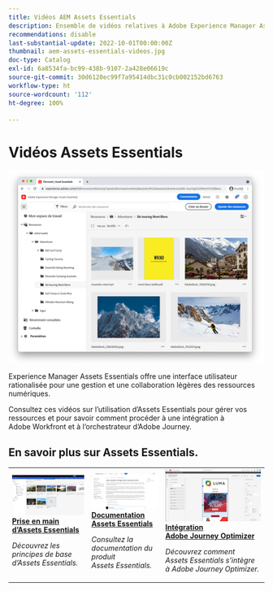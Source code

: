 ```yaml
---
title: Vidéos AEM Assets Essentials
description: Ensemble de vidéos relatives à Adobe Experience Manager Assets Essentials.
recommendations: disable
last-substantial-update: 2022-10-01T00:00:00Z
thumbnail: aem-assets-essentials-videos.jpg
doc-type: Catalog
exl-id: 6a8534fa-bc99-438b-9107-2a428e06619c
source-git-commit: 30d6120ec99f7a95414dbc31c0cb002152bd6763
workflow-type: ht
source-wordcount: '112'
ht-degree: 100%

---
```


# Vidéos Assets Essentials

![Assets Essentials.](./assets/overview/hero.png)

Experience Manager Assets Essentials offre une interface utilisateur rationalisée pour une gestion et une collaboration légères des ressources numériques.

Consultez ces vidéos sur l’utilisation d’Assets Essentials pour gérer vos ressources et pour savoir comment procéder à une intégration à Adobe Workfront et à l’orchestrateur d’Adobe Journey.

## En savoir plus sur Assets Essentials.

<table>
<td>
   <a href="./basics/managing.md">
   <img alt="Prise en main d’Assets Essentials" src="./assets/overview/getting-started.png" />
   </a>
   <div>
      <a href="./basics/managing.md">
<strong>Prise en main d’Assets Essentials</strong>
</a>
   </div>
   <p>
      <em>Découvrez les principes de base d’Assets Essentials.</em>
   </p>
</td>
<td>
   <a href="https://experienceleague.adobe.com/docs/experience-manager-assets-essentials/help/introduction.html?lang=fr">
   <img alt="" src="./assets/overview/assets-essentials-docs.png"/>
   </a>
   <div>
      <a href="https://experienceleague.adobe.com/docs/experience-manager-assets-essentials/help/introduction.html?lang=fr">
<strong>Documentation Assets Essentials</strong>
</a>
   </div>
   <p>
      <em>Consultez la documentation du produit Assets Essentials.</em>
   <p>
</td>
<td>
   <a href="https://experienceleague.adobe.com/docs/journey-optimizer-learn/tutorials/create-messages/create-email-content-with-the-message-editor.html?lang=fr">
   <img alt="Adobe Journey Optimizer" src="./assets/overview/adobe-journey-optimizer.png" />
   </a>
   <div>
      <a href="https://experienceleague.adobe.com/docs/journey-optimizer-learn/tutorials/create-messages/create-email-content-with-the-message-editor.html?lang=fr">
<strong>Intégration Adobe Journey Optimizer</strong>
</a>
   </div>
   <p>
      <em>Découvrez comment Assets Essentials s’intègre à Adobe Journey Optimizer.</em>
   <p>
</td>
</table>

